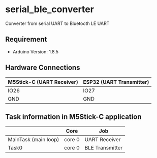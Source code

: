 # serial_ble_converter

Converter from serial UART to Bluetooth LE UART

## Requirement

- Arduino Version: 1.8.5


## Hardware Connections

|M5Stick-C (UART Receiver)  |ESP32 (UART Transmitter)  |
|---|---|
|IO26  |IO27  |
|GND  |GND  |

## Task information in M5Stick-C application

|   |Core   |Job  |
|---|---|---|
|MainTask (main loop)  |core 0  |UART Receiver |
|Task0 |core 0  |BLE Transmitter |
